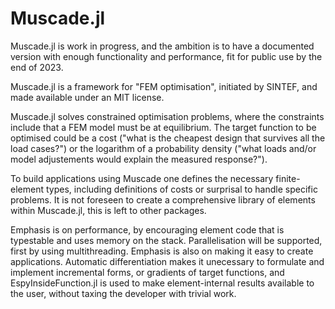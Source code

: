 # Muscade.jl

Muscade.jl is work in progress, and the ambition is to have a documented version with enough functionality and performance, fit for public use by the end of 2023.

Muscade.jl is a framework for "FEM optimisation", initiated by SINTEF, and made available under an MIT license.  

Muscade.jl solves constrained optimisation problems, where the constraints include that a FEM model must be at equilibrium.  The target function to be optimised could be a cost ("what is the cheapest design that survives all the load cases?") or the logarithm of a probability density ("what loads and/or model adjustements would explain the measured response?").

To build applications using Muscade one defines the necessary finite-element types, including definitions of costs or surprisal to handle specific problems.  It is not foreseen to create a comprehensive library of elements within Muscade.jl, this is left to other packages.

Emphasis is on performance, by encouraging element code that is typestable and uses memory on the stack.  Parallelisation will be supported, first by using multithreading.  Emphasis is also on making it easy to create applications. Automatic differentiation makes it unecessary to formulate and implement incremental forms, or gradients of target functions, and EspyInsideFunction.jl is used to make element-internal results available to the user, without taxing the developer with trivial work.  

